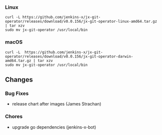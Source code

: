 ### Linux

```shell
curl -L https://github.com/jenkins-x/jx-git-operator/releases/download/v0.0.156/jx-git-operator-linux-amd64.tar.gz | tar xzv 
sudo mv jx-git-operator /usr/local/bin
```

### macOS

```shell
curl -L  https://github.com/jenkins-x/jx-git-operator/releases/download/v0.0.156/jx-git-operator-darwin-amd64.tar.gz | tar xzv
sudo mv jx-git-operator /usr/local/bin
```

## Changes

### Bug Fixes

* release chart after images (James Strachan)

### Chores

* upgrade go dependencies (jenkins-x-bot)
